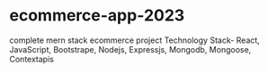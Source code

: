 # ecommerce-app-2023
complete mern stack ecommerce project 
Technology Stack- React, JavaScript, Bootstrape, Nodejs, Expressjs, Mongodb, Mongoose, Contextapis

